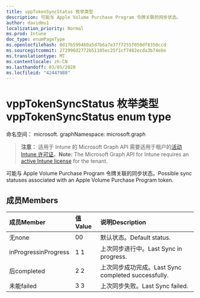 ```yaml
---
title: vppTokenSyncStatus 枚举类型
description: 可能与 Apple Volume Purchase Program 令牌关联的同步状态。
author: davidmu1
localization_priority: Normal
ms.prod: Intune
doc_type: enumPageType
ms.openlocfilehash: 0d17b599460a5d7b6a7e37f7255f050df8350ccd
ms.sourcegitcommit: 272996d2772b51105ec25f1cf7482ecda3b74ebe
ms.translationtype: MT
ms.contentlocale: zh-CN
ms.lasthandoff: 03/05/2020
ms.locfileid: "42447988"
---
```

# <a name="vpptokensyncstatus-enum-type"></a><span data-ttu-id="9fc28-103">vppTokenSyncStatus 枚举类型</span><span class="sxs-lookup"><span data-stu-id="9fc28-103">vppTokenSyncStatus enum type</span></span>

<span data-ttu-id="9fc28-104">命名空间： microsoft. graph</span><span class="sxs-lookup"><span data-stu-id="9fc28-104">Namespace: microsoft.graph</span></span>

> <span data-ttu-id="9fc28-105">**注意：** 适用于 Intune 的 Microsoft Graph API 需要适用于租户的[活动 Intune 许可证](https://go.microsoft.com/fwlink/?linkid=839381)。</span><span class="sxs-lookup"><span data-stu-id="9fc28-105">**Note:** The Microsoft Graph API for Intune requires an [active Intune license](https://go.microsoft.com/fwlink/?linkid=839381) for the tenant.</span></span>

<span data-ttu-id="9fc28-106">可能与 Apple Volume Purchase Program 令牌关联的同步状态。</span><span class="sxs-lookup"><span data-stu-id="9fc28-106">Possible sync statuses associated with an Apple Volume Purchase Program token.</span></span>

## <a name="members"></a><span data-ttu-id="9fc28-107">成员</span><span class="sxs-lookup"><span data-stu-id="9fc28-107">Members</span></span>
|<span data-ttu-id="9fc28-108">成员</span><span class="sxs-lookup"><span data-stu-id="9fc28-108">Member</span></span>|<span data-ttu-id="9fc28-109">值</span><span class="sxs-lookup"><span data-stu-id="9fc28-109">Value</span></span>|<span data-ttu-id="9fc28-110">说明</span><span class="sxs-lookup"><span data-stu-id="9fc28-110">Description</span></span>|
|:---|:---|:---|
|<span data-ttu-id="9fc28-111">无</span><span class="sxs-lookup"><span data-stu-id="9fc28-111">none</span></span>|<span data-ttu-id="9fc28-112">0</span><span class="sxs-lookup"><span data-stu-id="9fc28-112">0</span></span>|<span data-ttu-id="9fc28-113">默认状态。</span><span class="sxs-lookup"><span data-stu-id="9fc28-113">Default status.</span></span>|
|<span data-ttu-id="9fc28-114">inProgress</span><span class="sxs-lookup"><span data-stu-id="9fc28-114">inProgress</span></span>|<span data-ttu-id="9fc28-115">1 </span><span class="sxs-lookup"><span data-stu-id="9fc28-115">1</span></span>|<span data-ttu-id="9fc28-116">上次同步进行中。</span><span class="sxs-lookup"><span data-stu-id="9fc28-116">Last Sync in progress.</span></span>|
|<span data-ttu-id="9fc28-117">后</span><span class="sxs-lookup"><span data-stu-id="9fc28-117">completed</span></span>|<span data-ttu-id="9fc28-118">2 </span><span class="sxs-lookup"><span data-stu-id="9fc28-118">2</span></span>|<span data-ttu-id="9fc28-119">上次同步成功完成。</span><span class="sxs-lookup"><span data-stu-id="9fc28-119">Last Sync completed successfully.</span></span>|
|<span data-ttu-id="9fc28-120">未能</span><span class="sxs-lookup"><span data-stu-id="9fc28-120">failed</span></span>|<span data-ttu-id="9fc28-121">3 </span><span class="sxs-lookup"><span data-stu-id="9fc28-121">3</span></span>|<span data-ttu-id="9fc28-122">上次同步失败。</span><span class="sxs-lookup"><span data-stu-id="9fc28-122">Last Sync failed.</span></span>|




